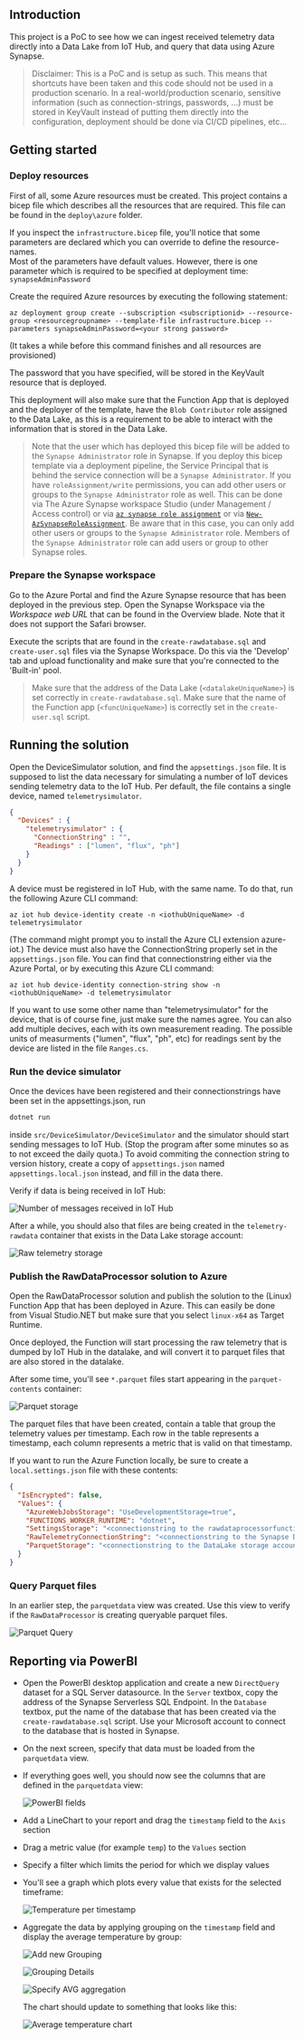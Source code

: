 ## Introduction

This project is a PoC to see how we can ingest received telemetry data directly into a Data Lake from IoT Hub, and query that data using Azure Synapse.

> Disclaimer: This is a PoC and is setup as such.  This means that shortcuts have been taken and this code should not be used in a production scenario.  In a real-world/production scenario, sensitive information (such as connection-strings, passwords, ...) must be stored in KeyVault instead of putting them directly into the configuration, deployment should be done via CI/CD pipelines, etc...

## Getting started

### Deploy resources

First of all, some Azure resources must be created.  This project contains a bicep file which describes all the resources that are required.  This file can be found in the `deploy\azure` folder.

If you inspect the `infrastructure.bicep` file, you'll notice that some parameters are declared which you can override to define the resource-names.  
Most of the parameters have default values. However, there is one parameter which is required to be specified at deployment time: `synapseAdminPassword`

Create the required Azure resources by executing the following statement:

```azcli
az deployment group create --subscription <subscriptionid> --resource-group <resourcegroupname> --template-file infrastructure.bicep --parameters synapseAdminPassword=<your strong password>
```
(It takes a while before this command finishes and all resources are provisioned)

The password that you have specified, will be stored in the KeyVault resource that is deployed.

This deployment will also make sure that the Function App that is deployed and the deployer of the template, have the `Blob Contributor` role assigned to the Data Lake, as this is a requirement to be able to interact with the information that is stored in the Data Lake.

> Note that the user which has deployed this bicep file will be added to the `Synapse Administrator` role in Synapse.  If you deploy this bicep template via a deployment pipeline, the Service Principal that is behind the service connection will be a `Synapse Administrator`.
> If you have `roleAssignment/write` permissions, you can add other users or groups to the `Synapse Administrator` role as well.  This can be done via The Azure Synapse workspace Studio (under Management / Access control) or via [`az synapse role assignment`](https://docs.microsoft.com/en-us/cli/azure/synapse/role/assignment?view=azure-cli-latest) or via [`New-AzSynapseRoleAssignment`](https://docs.microsoft.com/en-us/powershell/module/az.synapse/new-azsynapseroleassignment?view=azps-7.1.0).
> Be aware that in this case, you can only add other users or groups to the `Synapse Administrator` role.  Members of the `Synapse Administrator` role can add users or group to other Synapse roles.

### Prepare the Synapse workspace

Go to the Azure Portal and find the Azure Synapse resource that has been deployed in the previous step.  Open the Synapse Workspace via the *Workspace web URL* that can be found in the Overview blade. Note that it does not support the Safari browser.

Execute the scripts that are found in the `create-rawdatabase.sql` and `create-user.sql` files via the Synapse Workspace.  Do this via the 'Develop' tab and upload functionality and make sure that you're connected to the 'Built-in' pool.

> Make sure that the address of the Data Lake (`<datalakeUniqueName>`) is set correctly in `create-rawdatabase.sql`.
> Make sure that the name of the Function app (`<funcUniqueName>`) is correctly set in the `create-user.sql` script.

## Running the solution

Open the DeviceSimulator solution, and find the `appsettings.json` file. It is supposed to list the data necessary for simulating a number of IoT devices sending telemetry data to the IoT Hub. Per default, the file contains a single device, named `telemetrysimulator`.

```json
{
  "Devices" : {
    "telemetrysimulator" : {
      "ConnectionString" : "",
      "Readings" : ["lumen", "flux", "ph"]
    }
  }
}
```

A device must be registered in IoT Hub, with the same name. To do that, run the following Azure CLI command:

```azcli
az iot hub device-identity create -n <iothubUniqueName> -d telemetrysimulator
```

(The command might prompt you to install the Azure CLI extension azure-iot.) The device must also have the ConnectionString properly set in the `appsettings.json` file.
You can find that connectionstring either via the Azure Portal, or by executing this Azure CLI command:

```azcli
az iot hub device-identity connection-string show -n <iothubUniqueName> -d telemetrysimulator
```

If you want to use some other name than "telemetrysimulator" for the device, that is of course fine, just make sure the names agree. You can also add multiple decives, each with its own measurement reading. The possible units of measurments ("lumen", "flux", "ph", etc) for readings sent by the device are listed in the file `Ranges.cs`.

### Run the device simulator

Once the devices have been registered and their connectionstrings have been set in the appsettings.json, run

```zsh
dotnet run
```

inside ``src/DeviceSimulator/DeviceSimulator`` and the simulator should start sending messages to IoT Hub. (Stop the program after some minutes so as to not exceed the daily quota.) To avoid commiting the connection string to version history, create a copy of `appsettings.json` named `appsettings.local.json` instead, and fill in the data there.

Verify if data is being received in IoT Hub:

![Number of messages received in IoT Hub](./static/img/iot-hub-number-of-messages-used.png)

After a while, you should also that files are being created in the `telemetry-rawdata` container that exists in the Data Lake storage account:

![Raw telemetry storage](./static/img/rawtelemetry-storage.png)

### Publish the RawDataProcessor solution to Azure

Open the RawDataProcessor solution and publish the solution to the (Linux) Function App that has been deployed in Azure. This can easily be done from Visual Studio.NET but make sure that you select `linux-x64` as Target Runtime.

Once deployed, the Function will start processing the raw telemetry that is dumped by IoT Hub in the datalake, and will convert it to parquet files that are also stored in the datalake.

After some time, you'll see `*.parquet` files start appearing in the `parquet-contents` container:

![Parquet storage](./static/img/parquet-storage.png)

The parquet files that have been created, contain a table that group the telemetry values per timestamp.  Each row in the table represents a timestamp, each column represents a metric that is valid on that timestamp.

If you want to run the Azure Function locally, be sure to create a `local.settings.json` file with these contents:

```json
{
  "IsEncrypted": false,
  "Values": {
    "AzureWebJobsStorage": "UseDevelopmentStorage=true",
    "FUNCTIONS_WORKER_RUNTIME": "dotnet",
    "SettingsStorage": "<connectionstring to the rawdataprocessorfunctionapp_storageaccount storage account>",
    "RawTelemetryConnectionString": "<connectionstring to the Synapse Database in the Serverless Pool f.i = Data Source=tcp:xxxxx-synapse-ondemand.sql.azuresynapse.net,1433; Initial Catalog=db1;>",
    "ParquetStorage": "<connectionstring to the DataLake storage account>"
  }
}
```

### Query Parquet files

In an earlier step, the `parquetdata` view was created.  Use this view to verify if the `RawDataProcessor` is creating queryable parquet files.

![Parquet Query](static/img/parquet-query.png)

## Reporting via PowerBI

- Open the PowerBI desktop application and create a new `DirectQuery` dataset for a SQL Server datasource.
In the `Server` textbox, copy the address of the Synapse Serverless SQL Endpoint.
In the `Database` textbox, put the name of the database that has been created via the `create-rawdatabase.sql` script.
Use your Microsoft account to connect to the database that is hosted in Synapse.

- On the next screen, specify that data must be loaded from the `parquetdata` view.

- If everything goes well, you should now see the columns that are defined in the `parquetdata` view:

  ![PowerBI fields](./static/img/powerbi-fields.png)

- Add a LineChart to your report and drag the `timestamp` field to the `Axis` section
  
- Drag a metric value (for example `temp`) to the `Values` section

- Specify a filter which limits the period for which we display values
  
- You'll see a graph which plots every value that exists for the selected timeframe:

  ![Temperature per timestamp](./static/img/powerbi-temp-graph.png)

- Aggregate the data by applying grouping on the `timestamp` field and display the average temperature by group:

  ![Add new Grouping](./static/img/powerbi-timestamp-newgroup.png)

  ![Grouping Details](./static/img/powerbi-timestamp-group.png)

  ![Specify AVG aggregation](./static/img/powerbi-avg-temp.png)

  The chart should update to something that looks like this:

  ![Average temperature chart](./static/img/powerbi-avg-temp-chart.png)
